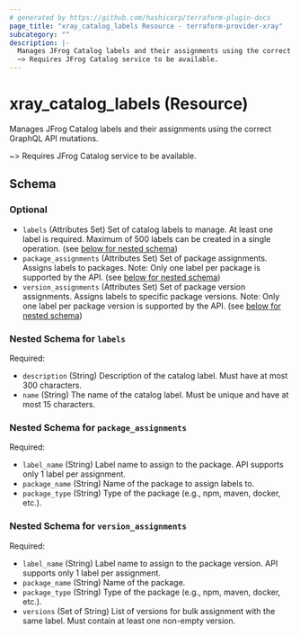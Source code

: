 ```yaml
---
# generated by https://github.com/hashicorp/terraform-plugin-docs
page_title: "xray_catalog_labels Resource - terraform-provider-xray"
subcategory: ""
description: |-
  Manages JFrog Catalog labels and their assignments using the correct GraphQL API mutations.
  ~> Requires JFrog Catalog service to be available.
---
```


# xray_catalog_labels (Resource)

Manages JFrog Catalog labels and their assignments using the correct GraphQL API mutations. 

~> Requires JFrog Catalog service to be available.



<!-- schema generated by tfplugindocs -->
## Schema

### Optional

- `labels` (Attributes Set) Set of catalog labels to manage. At least one label is required. Maximum of 500 labels can be created in a single operation. (see [below for nested schema](#nestedatt--labels))
- `package_assignments` (Attributes Set) Set of package assignments. Assigns labels to packages. Note: Only one label per package is supported by the API. (see [below for nested schema](#nestedatt--package_assignments))
- `version_assignments` (Attributes Set) Set of package version assignments. Assigns labels to specific package versions. Note: Only one label per package version is supported by the API. (see [below for nested schema](#nestedatt--version_assignments))

<a id="nestedatt--labels"></a>
### Nested Schema for `labels`

Required:

- `description` (String) Description of the catalog label. Must have at most 300 characters.
- `name` (String) The name of the catalog label. Must be unique and have at most 15 characters.


<a id="nestedatt--package_assignments"></a>
### Nested Schema for `package_assignments`

Required:

- `label_name` (String) Label name to assign to the package. API supports only 1 label per assignment.
- `package_name` (String) Name of the package to assign labels to.
- `package_type` (String) Type of the package (e.g., npm, maven, docker, etc.).


<a id="nestedatt--version_assignments"></a>
### Nested Schema for `version_assignments`

Required:

- `label_name` (String) Label name to assign to the package version. API supports only 1 label per assignment.
- `package_name` (String) Name of the package.
- `package_type` (String) Type of the package (e.g., npm, maven, docker, etc.).
- `versions` (Set of String) List of versions for bulk assignment with the same label. Must contain at least one non-empty version.
